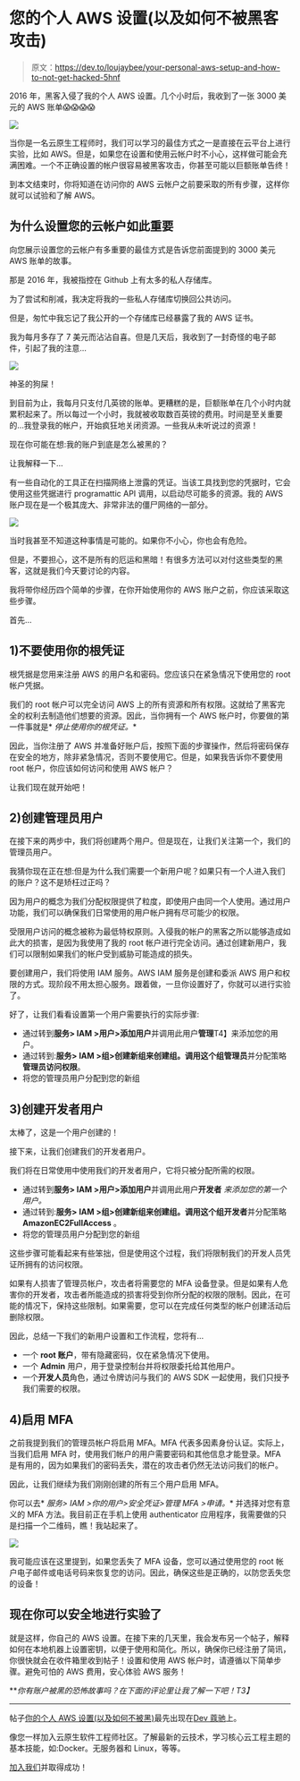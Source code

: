 # 您的个人 AWS 设置(以及如何不被黑客攻击)

> 原文：<https://dev.to/loujaybee/your-personal-aws-setup-and-how-to-not-get-hacked-5hnf>

2016 年，黑客入侵了我的个人 AWS 设置。几个小时后，我收到了一张 3000 美元的 AWS 账单😱😱😱😱

[![](img/ef3bcf8cae91d6ae0d2250531b1145ef.png)](https://res.cloudinary.com/practicaldev/image/fetch/s--Gz9JWcU4--/c_limit%2Cf_auto%2Cfl_progressive%2Cq_auto%2Cw_880/https://i1.wp.com/www.thedevcoach.co.uk/wp-content/uploads/2019/07/Copy-of-Avoid-a-3000-AWS-BILL.png%3Ffit%3D760%252C428%26ssl%3D1)

当你是一名云原生工程师时，我们可以学习的最佳方式之一是直接在云平台上进行实验，比如 AWS。但是，如果您在设置和使用云帐户时不小心，这样做可能会充满困难。一个不正确设置的帐户很容易被黑客攻击，你甚至可能以巨额账单告终！

到本文结束时，你将知道在访问你的 AWS 云帐户之前要采取的所有步骤，这样你就可以试验和了解 AWS。

## 为什么设置您的云帐户如此重要

向您展示设置您的云帐户有多重要的最佳方式是告诉您前面提到的 3000 美元 AWS 账单的故事。

那是 2016 年，我被指控在 Github 上有太多的私人存储库。

为了尝试和削减，我决定将我的一些私人存储库切换回公共访问。

但是，匆忙中我忘记了我公开的一个存储库已经暴露了我的 AWS 证书。

我为每月多存了 7 美元而沾沾自喜。但是几天后，我收到了一封奇怪的电子邮件，引起了我的注意…

[![](img/ec6907c20b2a65379ef0d9955e98526e.png)](https://res.cloudinary.com/practicaldev/image/fetch/s--UaM4k2oY--/c_limit%2Cf_auto%2Cfl_progressive%2Cq_auto%2Cw_880/https://i2.wp.com/www.thedevcoach.co.uk/wp-content/uploads/2019/07/Screenshot-2019-07-24-at-17.11.21.png%3Fresize%3D760%252C89%26ssl%3D1)

神圣的狗屎！

到目前为止，我每月只支付几英镑的账单。更糟糕的是，巨额账单在几个小时内就累积起来了。所以每过一个小时，我就被收取数百英镑的费用。时间是至关重要的…我登录我的帐户，开始疯狂地关闭资源。一些我从未听说过的资源！

现在你可能在想:我的账户到底是怎么被黑的？

让我解释一下…

有一些自动化的工具正在扫描网络上泄露的凭证。当该工具找到您的凭据时，它会使用这些凭据进行 programattic API 调用，以启动尽可能多的资源。我的 AWS 账户现在是一个极其庞大、非常非法的僵尸网络的一部分。

[![](img/d2c921dcfc14a43a4ac2ff96f09a2b61.png)](https://res.cloudinary.com/practicaldev/image/fetch/s--_YXoBLP1--/c_limit%2Cf_auto%2Cfl_progressive%2Cq_auto%2Cw_880/https://i1.wp.com/www.thedevcoach.co.uk/wp-content/uploads/2019/07/Screenshot-2019-07-24-at-17.12.53.png%3Fresize%3D760%252C274%26ssl%3D1)

当时我甚至不知道这种事情是可能的。如果你不小心，你也会有危险。

但是，不要担心，这不是所有的厄运和黑暗！有很多方法可以对付这些类型的黑客，这就是我们今天要讨论的内容。

我将带你经历四个简单的步骤，在你开始使用你的 AWS 账户之前，你应该采取这些步骤。

首先…

## 1)不要使用你的根凭证

根凭据是您用来注册 AWS 的用户名和密码。您应该只在紧急情况下使用您的 root 帐户凭据。

我们的 root 帐户可以完全访问 AWS 上的所有资源和所有权限。这就给了黑客完全的权利去制造他们想要的资源。因此，当你拥有一个 AWS 帐户时，你要做的第一件事就是* *停止使用你的根凭证。**

因此，当你注册了 AWS 并准备好账户后，按照下面的步骤操作，然后将密码保存在安全的地方，除非紧急情况，否则不要使用它。但是，如果我告诉你不要使用 root 帐户，你应该如何访问和使用 AWS 帐户？

让我们现在就开始吧！

## 2)创建管理员用户

在接下来的两步中，我们将创建两个用户。但是现在，让我们关注第一个，我们的管理员用户。

我猜你现在正在想:但是为什么我们需要一个新用户呢？如果只有一个人进入我们的账户？这不是矫枉过正吗？

因为用户的概念为我们分配权限提供了粒度，即使用户由同一个人使用。通过用户功能，我们可以确保我们日常使用的用户帐户拥有尽可能少的权限。

受限用户访问的概念被称为最低特权原则。入侵我的帐户的黑客之所以能够造成如此大的损害，是因为我使用了我的 root 帐户进行完全访问。通过创建新用户，我们可以限制如果我们的帐户受到威胁可能造成的损失。

要创建用户，我们将使用 IAM 服务。AWS IAM 服务是创建和委派 AWS 用户和权限的方式。现阶段不用太担心服务。跟着做，一旦你设置好了，你就可以进行实验了。

好了，让我们看看设置第一个用户需要执行的实际步骤:

*   通过转到**服务> IAM >用户>添加用户**并调用此用户**管理**T4】来添加您的用户。
*   通过转到:**服务> IAM >组>创建新组来创建组。**调用这个组**管理员**并分配策略**管理员访问权限**。
*   将您的管理员用户分配到您的新组

## 3)创建开发者用户

太棒了，这是一个用户创建的！

接下来，让我们创建我们的开发者用户。

我们将在日常使用中使用我们的开发者用户，它将只被分配所需的权限。

*   通过转到**服务> IAM >用户>添加用户**并调用此用户**开发者** *来添加您的第一个用户。*
*   通过转到:**服务> IAM >组>创建新组来创建组。**调用这个组**开发者**并分配策略 **AmazonEC2FullAccess** 。
*   将您的管理员用户分配到您的新组

这些步骤可能看起来有些笨拙，但是使用这个过程，我们将限制我们的开发人员凭证所拥有的访问权限。

如果有人损害了管理员帐户，攻击者将需要您的 MFA 设备登录。但是如果有人危害你的开发者，攻击者所能造成的损害将受到你所分配的权限的限制。因此，在可能的情况下，保持这些限制。如果需要，您可以在完成任何类型的帐户创建活动后删除权限。

因此，总结一下我们的新用户设置和工作流程，您将有…

*   一个 **root 账户**，带有隐藏密码，仅在紧急情况下使用。
*   一个 **Admin** 用户，用于登录控制台并将权限委托给其他用户。
*   一个**开发人员**角色，通过令牌访问与我们的 AWS SDK 一起使用，我们只授予我们需要的权限。

## 4)启用 MFA

之前我提到我们的管理员帐户将启用 MFA。MFA 代表多因素身份认证。实际上，当我们启用 MFA 时，使用我们帐户的用户需要密码和其他信息才能登录。MFA 是有用的，因为如果我们的密码丢失，潜在的攻击者仍然无法访问我们的帐户。

因此，让我们继续为我们刚刚创建的所有三个用户启用 MFA。

你可以去* *服务> IAM >你的用户>安全凭证>管理 MFA >申请。** 并选择对您有意义的 MFA 方法。我目前正在手机上使用 authenticator 应用程序，我需要做的只是扫描一个二维码，瞧！我站起来了。

[![](img/7b7f3e1523984d3666f476896cd3900b.png)](https://res.cloudinary.com/practicaldev/image/fetch/s--jNDS3i7U--/c_limit%2Cf_auto%2Cfl_progressive%2Cq_auto%2Cw_880/https://i0.wp.com/www.thedevcoach.co.uk/wp-content/uploads/2019/07/Screenshot-2019-07-25-at-16.11.21.png%3Fresize%3D760%252C460%26ssl%3D1)

我可能应该在这里提到，如果您丢失了 MFA 设备，您可以通过使用您的 root 帐户电子邮件或电话号码来恢复您的访问。因此，确保这些是正确的，以防您丢失您的设备！

## 现在你可以安全地进行实验了

就是这样，你自己的 AWS 设置。在接下来的几天里，我会发布另一个帖子，解释如何在本地机器上设置密钥，以便于使用和简化。所以，确保你已经注册了简讯，你很快就会在收件箱里收到帖子！设置和使用 AWS 帐户时，请遵循以下简单步骤。避免可怕的 AWS 费用，安心体验 AWS 服务！

***你有账户被黑的恐怖故事吗？在下面的评论里让我了解一下吧！*T3】**

* * *

帖子[你的个人 AWS 设置(以及如何不被黑)](https://www.thedevcoach.co.uk/how-to-setup-an-aws-to-experiment-and-learn/)最先出现在[Dev 蔻驰](https://www.thedevcoach.co.uk)上。

像您一样加入云原生软件工程师社区。了解最新的云技术，学习核心云工程主题的基本技能，如:Docker。无服务器和 Linux，等等。

[加入我们](https://thedevcoach.co.uk/newsletter)并取得成功！
